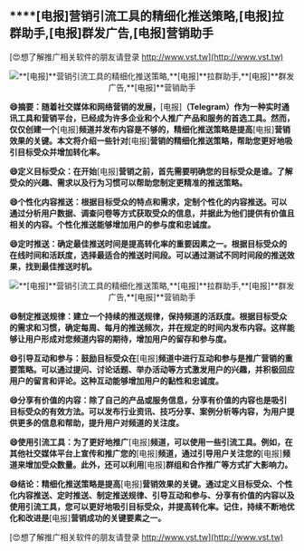 ## ****[电报]**营销引流工具的精细化推送策略,**[电报]**拉群助手,**[电报]**群发广告,**[电报]**营销助手**

[😍想了解推广相关软件的朋友请登录 http://www.vst.tw](http://www.vst.tw)

 <center><img src="https://vst.tw/MP4/tuiguang/png/8.png" alt="**[电报]**营销引流工具的精细化推送策略,**[电报]**拉群助手,**[电报]**群发广告,**[电报]**营销助手"></center>

**😄摘要：随着社交媒体和网络营销的发展，**[电报]**（Telegram）作为一种实时通讯工具和营销平台，已经成为许多企业和个人推广产品和服务的首选工具。然而，仅仅创建一个**[电报]**频道并发布内容是不够的，精细化推送策略是提高**[电报]**营销效果的关键。本文将介绍一些针对**[电报]**营销的精细化推送策略，帮助您更好地吸引目标受众并增加转化率。**

**😄定义目标受众：在开始**[电报]**营销之前，首先需要明确您的目标受众是谁。了解受众的兴趣、需求以及行为习惯可以帮助您制定更精准的推送策略。**

**😄个性化内容推送：根据目标受众的特点和需求，定制个性化的内容推送。可以通过分析用户数据、调查问卷等方式获取受众的信息，并据此为他们提供有价值且相关的内容。个性化推送能够增加用户的参与度和忠诚度。**

**😄定时推送：确定最佳推送时间是提高转化率的重要因素之一。根据目标受众的在线时间和活跃度，选择最适合的推送时间段。可以通过测试不同时间段的推送效果，找到最佳推送时机。**

 <center><img src="https://vst.tw/MP4/tuiguang/png/3.png" alt="**[电报]**营销引流工具的精细化推送策略,**[电报]**拉群助手,**[电报]**群发广告,**[电报]**营销助手"></center>

**😄制定推送规律：建立一个持续的推送规律，保持频道的活跃度。根据目标受众的需求和习惯，确定每周、每月的推送频次，并在规定的时间内发布内容。这样能够让用户形成对您频道内容的期待，增加用户的留存和参与度。**

**😄引导互动和参与：鼓励目标受众在**[电报]**频道中进行互动和参与是推广营销的重要策略。可以通过提问、讨论话题、举办活动等方式激发用户的兴趣，并积极回应用户的留言和评论。这种互动能够增加用户的黏性和忠诚度。**

**😄分享有价值的内容：除了自己的产品或服务信息，分享有价值的内容也是吸引目标受众的有效方法。可以发布行业资讯、技巧分享、案例分析等内容，为用户提供更多的信息和帮助，提升用户对频道的关注度。**

**😄使用引流工具：为了更好地推广**[电报]**频道，可以使用一些引流工具。例如，在其他社交媒体平台上宣传和推广您的**[电报]**频道，通过引导用户关注您的**[电报]**频道来增加受众数量。此外，还可以利用**[电报]**群组和合作推广等方式扩大影响力。**

**😄结论：精细化推送策略是提高**[电报]**营销效果的关键。通过定义目标受众、个性化内容推送、定时推送、制定推送规律、引导互动和参与、分享有价值的内容以及使用引流工具，您可以更好地吸引目标受众，并提高转化率。记住，持续不断地优化和改进是**[电报]**营销成功的关键要素之一。**

[😍想了解推广相关软件的朋友请登录 http://www.vst.tw](http://www.vst.tw)



